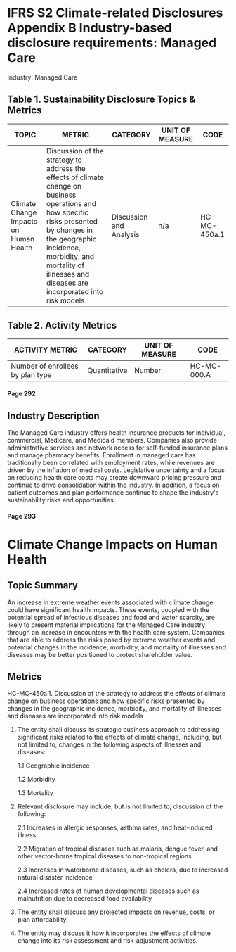 # IFRS S2 Climate-related Disclosures Appendix B Industry-based disclosure requirements: Managed Care

Industry: Managed Care

## Table 1. Sustainability Disclosure Topics & Metrics

| TOPIC | METRIC | CATEGORY | UNIT OF MEASURE | CODE |
|-------|--------|----------|------------------|------|
| Climate Change Impacts on Human Health | Discussion of the strategy to address the effects of climate change on business operations and how specific risks presented by changes in the geographic incidence, morbidity, and mortality of illnesses and diseases are incorporated into risk models | Discussion and Analysis | n/a | HC-MC-450a.1 |

## Table 2. Activity Metrics

| ACTIVITY METRIC | CATEGORY | UNIT OF MEASURE | CODE |
|-----------------|----------|------------------|------|
| Number of enrollees by plan type | Quantitative | Number | HC-MC-000.A |

#### Page 292

## Industry Description

The Managed Care industry offers health insurance products for individual, commercial, Medicare, and Medicaid members. Companies also provide administrative services and network access for self-funded insurance plans and manage pharmacy benefits. Enrollment in managed care has traditionally been correlated with employment rates, while revenues are driven by the inflation of medical costs. Legislative uncertainty and a focus on reducing health care costs may create downward pricing pressure and continue to drive consolidation within the industry. In addition, a focus on patient outcomes and plan performance continue to shape the industry's sustainability risks and opportunities.

#### Page 293

# Climate Change Impacts on Human Health

## Topic Summary

An increase in extreme weather events associated with climate change could have significant health impacts. These events, coupled with the potential spread of infectious diseases and food and water scarcity, are likely to present material implications for the Managed Care industry through an increase in encounters with the health care system. Companies that are able to address the risks posed by extreme weather events and potential changes in the incidence, morbidity, and mortality of illnesses and diseases may be better positioned to protect shareholder value.

## Metrics

HC-MC-450a.1. Discussion of the strategy to address the effects of climate change on business operations and how specific risks presented by changes in the geographic incidence, morbidity, and mortality of illnesses and diseases are incorporated into risk models

1. The entity shall discuss its strategic business approach to addressing significant risks related to the effects of climate change, including, but not limited to, changes in the following aspects of illnesses and diseases:

   1.1 Geographic incidence

   1.2 Morbidity

   1.3 Mortality

2. Relevant disclosure may include, but is not limited to, discussion of the following:

   2.1 Increases in allergic responses, asthma rates, and heat-induced illness

   2.2 Migration of tropical diseases such as malaria, dengue fever, and other vector-borne tropical diseases to non-tropical regions

   2.3 Increases in waterborne diseases, such as cholera, due to increased natural disaster incidence

   2.4 Increased rates of human developmental diseases such as malnutrition due to decreased food availability

3. The entity shall discuss any projected impacts on revenue, costs, or plan affordability.

4. The entity may discuss it how it incorporates the effects of climate change into its risk assessment and risk-adjustment activities.


